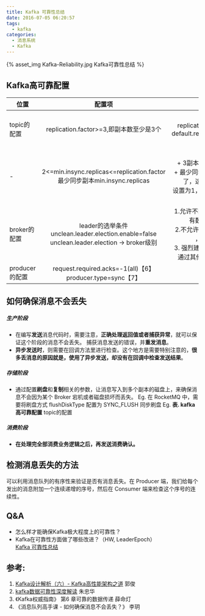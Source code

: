 ```yaml
---
title: Kafka 可靠性总结
date: 2016-07-05 06:20:57
tags:
  - kafka  
categories: 
  - 消息系统
  - Kafka    
---
```


<p></p>
<!-- more -->

{% asset_img  Kafka-Reliability.jpg  Kafka可靠性总结 %}


## Kafka高可靠配置

位置 | 配置项| 可靠性
---|:-:|:-:
topic的配置|replication.factor>=3,即副本数至少是3个 |复制因子<br>replication.factor(topic级别) <br>default.replication.factor(broker级别)
-|2<=min.insync.replicas<=replication.factor <br> 最少同步副本min.insync.replicas| 3副本（总）<br>+ 3副本，一般最少同步2副本 <br>+ 最少同步2副本时，如2副本挂了，这时不能写，只能读.<br>设置为1，单副本挂了，就会丢数据【3】
broker的配置|leader的选举条件unclean.leader.election.enable=false <br> unclean.leader.election -> broker级别 |1.允许不同步的副本成为首领 ，有数据不可靠的风险.<br>2.不允许不同步的副本成为首领 ，降低了可用性. <br>3. 强烈建议不要开启它，还可以通过其他的方式来提升可用性
producer的配置|request.required.acks=-1(all)【6】 <br> producer.type=sync【7】|


## 如何确保消息不会丢失
##### 生产阶段 
+ 在编写**发送**消息代码时，需要注意，**正确处理返回值或者捕获异常**，就可以保证这个阶段的消息不会丢失。
捕获消息发送的错误，并**重发消息**。
+ **异步发送时**，则需要在回调方法里进行检查。这个地方是需要特别注意的，**很多丢消息的原因就是，使用了异步发送，却没有在回调中检查发送结果**。

##### 存储阶段 
+ 通过配置**刷盘**和**复制**相关的参数，让消息写入到多个副本的磁盘上，来确保消息不会因为某个 Broker 宕机或者磁盘损坏而丢失。
Eg. 在 RocketMQ 中，需要将刷盘方式 flushDiskType 配置为 SYNC_FLUSH 同步刷盘
Eg. **表. kafka高可靠配置**  topic的配置

##### 消费阶段 
+ **在处理完全部消费业务逻辑之后，再发送消费确认。**


## 检测消息丢失的方法
可以利用消息队列的有序性来验证是否有消息丢失。在 Producer 端，我们给每个发出的消息附加一个连续递增的序号，然后在 Consumer 端来检查这个序号的连续性。


## Q&A
+    怎么样才能确保Kafka极大程度上的可靠性？  
+    Kafka在可靠性方面做了哪些改进？（HW, LeaderEpoch）  
[Kafka 可靠性总结](../../../../2016/07/05/kafkaReliability/)


## 参考:
1. [Kafka设计解析（六）- Kafka高性能架构之道](http://www.jasongj.com/kafka/high_throughput/) 郭俊   
2. [kafka数据可靠性深度解读](https://blog.csdn.net/u013256816/article/details/71091774) 朱忠华
3. 《Kafka权威指南》 第6 章可靠的数据传递 薛命灯
4. 《消息队列高手课 - 如何确保消息不会丢失？》 李玥
